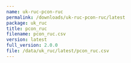 ```yaml
---
name: uk-ruc-pcon-ruc
permalink: /downloads/uk-ruc-pcon-ruc/latest
package: uk_ruc
title: pcon_ruc
filename: pcon_ruc.csv
version: latest
full_version: 2.0.0
file: /data/uk_ruc/latest/pcon_ruc.csv
---
```

